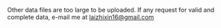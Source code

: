 Other data files are too large to be uploaded. If any request for valid and complete data, e-mail me at laizhixin16@gmail.com 
